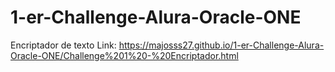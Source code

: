 # 1-er-Challenge-Alura-Oracle-ONE
Encriptador de texto
Link: https://majosss27.github.io/1-er-Challenge-Alura-Oracle-ONE/Challenge%201%20-%20Encriptador.html
